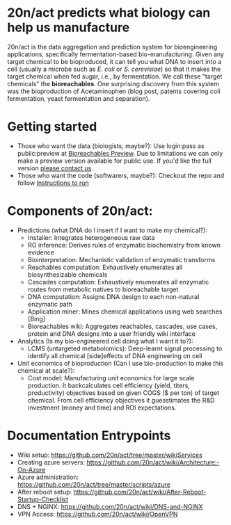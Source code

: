 20n/act predicts what biology can help us manufacture
===

20n/act is the data aggregation and prediction system for bioengineering applications, specifically fermentation-based bio-manufacturing. Given any target chemical to be bioproduced, it can tell you what DNA to insert into a cell (usually a microbe such as _E. coli_ or _S. cerevisiae_) so that it makes the target chemical when fed sugar, i.e., by fermentation. We call these "target chemicals" the __bioreachables__. One surprising discovery from this system was the bioproduction of Acetaminophen (blog post, patents covering coli fermentation, yeast fermentation and separation).

Getting started
===
* Those who want the data (biologists, maybe?): Use login:pass as public:preview at [Bioreachables Preview](https://preview.bioreachables.com/). Due to limitations we can only make a preview version available for public use. If you'd like the full version [please contact us](mailto:info@20n.com).
* Those who want the code (softwarers, maybe?): Checkout the repo and follow [Instructions to run](https://github.com/20n/act/tree/master/wikiServices#1-wiki-content-generation)

Components of 20n/act:
===

* Predictions (what DNA do I insert if I want to make my chemical?):
  * Installer: Integrates heterogeneous raw data
  * RO inference: Derives rules of enzymatic biochemistry from known evidence
  * Biointerpretation: Mechanistic validation of enzymatic transforms
  * Reachables computation: Exhaustively enumerates all biosynthesizable chemicals
  * Cascades computation: Exhaustively enumerates all enzymatic routes from metabolic natives to bioreachable target
  * DNA computation: Assigns DNA design to each non-natural enzymatic path
  * Application miner: Mines chemical applications using web searches [Bing]
  * Bioreachables wiki: Aggregates reachables, cascades, use cases, protein and DNA designs into a user friendly wiki interface
* Analytics (Is my bio-engineered cell doing what I want it to?):
  * LCMS (untargeted metabolomics): Deep-learnt signal processing to identify all chemical [side]effects of DNA engineering on cell
* Unit economics of bioproduction (Can I use bio-production to make this chemical at scale?):
  * Cost model: Manufacturing unit economics for large scale production. It backcalculates cell efficiency (yield, titers, productivity) objectives based on given COGS ($ per ton) of target chemical. From cell efficiency objectives it guesstimates the R&D investment (money and time) and ROI expectations.

Documentation Entrypoints
===

* Wiki setup: https://github.com/20n/act/tree/master/wikiServices
* Creating azure servers: https://github.com/20n/act/wiki/Architecture:-On-Azure
* Azure administration: https://github.com/20n/act/tree/master/scripts/azure
* After reboot setup:  https://github.com/20n/act/wiki/After-Reboot-Startup-Checklist
* DNS + NGINX: https://github.com/20n/act/wiki/DNS-and-NGINX
* VPN Access:  https://github.com/20n/act/wiki/OpenVPN
